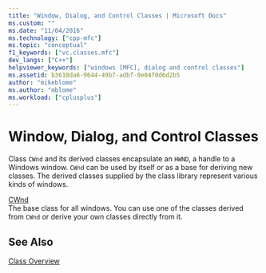 ```yaml
---
title: "Window, Dialog, and Control Classes | Microsoft Docs"
ms.custom: ""
ms.date: "11/04/2016"
ms.technology: ["cpp-mfc"]
ms.topic: "conceptual"
f1_keywords: ["vc.classes.mfc"]
dev_langs: ["C++"]
helpviewer_keywords: ["windows [MFC], dialog and control classes"]
ms.assetid: b3610da6-9644-49b7-adbf-0e04f0d6d2b5
author: "mikeblome"
ms.author: "mblome"
ms.workload: ["cplusplus"]
---
```

# Window, Dialog, and Control Classes
Class `CWnd` and its derived classes encapsulate an `HWND`, a handle to a Windows window. `CWnd` can be used by itself or as a base for deriving new classes. The derived classes supplied by the class library represent various kinds of windows.  
  
 [CWnd](../mfc/reference/cwnd-class.md)  
 The base class for all windows. You can use one of the classes derived from `CWnd` or derive your own classes directly from it.  
  
## See Also  
 [Class Overview](../mfc/class-library-overview.md)

